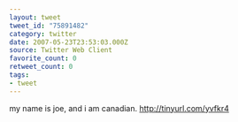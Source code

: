 ```yaml
---
layout: tweet
tweet_id: "75891482"
category: twitter
date: 2007-05-23T23:53:03.000Z
source: Twitter Web Client
favorite_count: 0
retweet_count: 0
tags:
- tweet
---
```


my name is joe, and i am canadian.  http://tinyurl.com/yvfkr4
